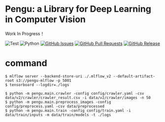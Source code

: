 
# Pengu: a Library for Deep Learning in Computer Vision
Work In Progress！

![Test](https://github.com/peachanG/pengu/workflows/Test/badge.svg?branch=master)
![Python](https://img.shields.io/badge/python-3.7%20%7C%203.8-blue?logo=python)
[![GitHub Issues](https://img.shields.io/github/issues/peachanG/pengu.svg?cacheSeconds=60&color=yellow)](https://github.com/peachanG/pengu/issues)
[![GitHub Pull Requests](https://img.shields.io/github/issues-pr/peachanG/pengu.svg?cacheSeconds=60&color=yellow)](https://github.com/peachanG/pengu/issues)
[![GitHub Release](https://img.shields.io/github/release/peachanG/pengu.svg?cacheSeconds=60&color=red)](https://github.com/peachanG/pengu/releases)

# command
```
$ mlflow server --backend-store-uri ./.mlflow_v2 --default-artifact-root s3://pengu-mlflow -p 5001
$ tensorboard --logdir=./logs
```
```
$ python -m pengu.main.crawler -config config/crawler.yaml -csv data/v2/crawler/crawler_result.csv -i data/v2/crawler/images -n 50
$ python -m pengu.main.preprocess_images -config config/preprocess.yaml -csv data/preprocessed
$ python -m pengu.main.train -config config/train.yaml -i data/train/inputs -m data/train/models -t ./logs
```